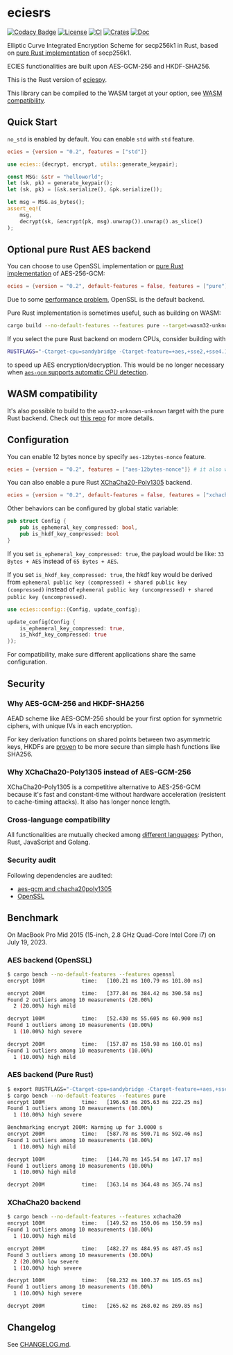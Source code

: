 # eciesrs

[![Codacy Badge](https://api.codacy.com/project/badge/Grade/1c6d6ed949dd4836ab97421039e8be75)](https://app.codacy.com/gh/ecies/rs/dashboard)
[![License](https://img.shields.io/github/license/ecies/rs.svg)](https://github.com/ecies/rs)
[![CI](https://img.shields.io/github/actions/workflow/status/ecies/rs/ci.yml)](https://github.com/ecies/rs/actions)
[![Crates](https://img.shields.io/crates/v/ecies)](https://crates.io/crates/ecies)
[![Doc](https://docs.rs/ecies/badge.svg)](https://docs.rs/ecies/latest/ecies/)

Elliptic Curve Integrated Encryption Scheme for secp256k1 in Rust, based on [pure Rust implementation](https://github.com/paritytech/libsecp256k1) of secp256k1.

ECIES functionalities are built upon AES-GCM-256 and HKDF-SHA256.

This is the Rust version of [eciespy](https://github.com/ecies/py).

This library can be compiled to the WASM target at your option, see [WASM compatibility](#wasm-compatibility).

## Quick Start

`no_std` is enabled by default. You can enable `std` with `std` feature.

```toml
ecies = {version = "0.2", features = ["std"]}
```

```rust
use ecies::{decrypt, encrypt, utils::generate_keypair};

const MSG: &str = "helloworld";
let (sk, pk) = generate_keypair();
let (sk, pk) = (&sk.serialize(), &pk.serialize());

let msg = MSG.as_bytes();
assert_eq!(
    msg,
    decrypt(sk, &encrypt(pk, msg).unwrap()).unwrap().as_slice()
);
```

## Optional pure Rust AES backend

You can choose to use OpenSSL implementation or [pure Rust implementation](https://github.com/RustCrypto/AEADs) of AES-256-GCM:

```toml
ecies = {version = "0.2", default-features = false, features = ["pure"]}
```

Due to some [performance problem](https://github.com/RustCrypto/AEADs/issues/243), OpenSSL is the default backend.

Pure Rust implementation is sometimes useful, such as building on WASM:

```bash
cargo build --no-default-features --features pure --target=wasm32-unknown-unknown
```

If you select the pure Rust backend on modern CPUs, consider building with

```bash
RUSTFLAGS="-Ctarget-cpu=sandybridge -Ctarget-feature=+aes,+sse2,+sse4.1,+ssse3"
```

to speed up AES encryption/decryption. This would be no longer necessary when [`aes-gcm` supports automatic CPU detection](https://github.com/RustCrypto/AEADs/issues/243#issuecomment-738821935).

## WASM compatibility

It's also possible to build to the `wasm32-unknown-unknown` target with the pure Rust backend. Check out [this repo](https://github.com/ecies/rs-wasm) for more details.

## Configuration

You can enable 12 bytes nonce by specify `aes-12bytes-nonce` feature.

```toml
ecies = {version = "0.2", features = ["aes-12bytes-nonce"]} # it also works for "pure"
```

You can also enable a pure Rust [XChaCha20-Poly1305](https://github.com/RustCrypto/AEADs/tree/master/chacha20poly1305) backend.

```toml
ecies = {version = "0.2", default-features = false, features = ["xchacha20"]}
```

Other behaviors can be configured by global static variable:

```rust
pub struct Config {
    pub is_ephemeral_key_compressed: bool,
    pub is_hkdf_key_compressed: bool
}
```

If you set `is_ephemeral_key_compressed: true`, the payload would be like: `33 Bytes + AES` instead of `65 Bytes + AES`.

If you set `is_hkdf_key_compressed: true`, the hkdf key would be derived from `ephemeral public key (compressed) + shared public key (compressed)` instead of `ephemeral public key (uncompressed) + shared public key (uncompressed)`.

```rust
use ecies::config::{Config, update_config};

update_config(Config {
    is_ephemeral_key_compressed: true,
    is_hkdf_key_compressed: true
});
```

For compatibility, make sure different applications share the same configuration.

## Security

### Why AES-GCM-256 and HKDF-SHA256

AEAD scheme like AES-GCM-256 should be your first option for symmetric ciphers, with unique IVs in each encryption.

For key derivation functions on shared points between two asymmetric keys, HKDFs are [proven](https://github.com/ecies/py/issues/82) to be more secure than simple hash functions like SHA256.

### Why XChaCha20-Poly1305 instead of AES-GCM-256

XChaCha20-Poly1305 is a competitive alternative to AES-256-GCM because it's fast and constant-time without hardware acceleration (resistent to cache-timing attacks). It also has longer nonce length.

### Cross-language compatibility

All functionalities are mutually checked among [different languages](https://github.com/ecies): Python, Rust, JavaScript and Golang.

### Security audit

Following dependencies are audited:

- [aes-gcm and chacha20poly1305](https://research.nccgroup.com/2020/02/26/public-report-rustcrypto-aes-gcm-and-chacha20poly1305-implementation-review/)
- [OpenSSL](https://ostif.org/the-ostif-and-quarkslab-audit-of-openssl-is-complete/)

## Benchmark

On MacBook Pro Mid 2015 (15-inch, 2.8 GHz Quad-Core Intel Core i7) on July 19, 2023.

### AES backend (OpenSSL)

```bash
$ cargo bench --no-default-features --features openssl
encrypt 100M            time:   [100.21 ms 100.79 ms 101.80 ms]

encrypt 200M            time:   [377.84 ms 384.42 ms 390.58 ms]
Found 2 outliers among 10 measurements (20.00%)
  2 (20.00%) high mild

decrypt 100M            time:   [52.430 ms 55.605 ms 60.900 ms]
Found 1 outliers among 10 measurements (10.00%)
  1 (10.00%) high severe

decrypt 200M            time:   [157.87 ms 158.98 ms 160.01 ms]
Found 1 outliers among 10 measurements (10.00%)
  1 (10.00%) high mild
```

### AES backend (Pure Rust)

```bash
$ export RUSTFLAGS="-Ctarget-cpu=sandybridge -Ctarget-feature=+aes,+sse2,+sse4.1,+ssse3"
$ cargo bench --no-default-features --features pure
encrypt 100M            time:   [196.63 ms 205.63 ms 222.25 ms]
Found 1 outliers among 10 measurements (10.00%)
  1 (10.00%) high severe

Benchmarking encrypt 200M: Warming up for 3.0000 s
encrypt 200M            time:   [587.78 ms 590.71 ms 592.46 ms]
Found 1 outliers among 10 measurements (10.00%)
  1 (10.00%) high mild

decrypt 100M            time:   [144.78 ms 145.54 ms 147.17 ms]
Found 1 outliers among 10 measurements (10.00%)
  1 (10.00%) high mild

decrypt 200M            time:   [363.14 ms 364.48 ms 365.74 ms]
```

### XChaCha20 backend
```bash
$ cargo bench --no-default-features --features xchacha20
encrypt 100M            time:   [149.52 ms 150.06 ms 150.59 ms]
Found 1 outliers among 10 measurements (10.00%)
  1 (10.00%) high mild

encrypt 200M            time:   [482.27 ms 484.95 ms 487.45 ms]
Found 3 outliers among 10 measurements (30.00%)
  2 (20.00%) low severe
  1 (10.00%) high severe

decrypt 100M            time:   [98.232 ms 100.37 ms 105.65 ms]
Found 1 outliers among 10 measurements (10.00%)
  1 (10.00%) high severe

decrypt 200M            time:   [265.62 ms 268.02 ms 269.85 ms]
```

## Changelog

See [CHANGELOG.md](./CHANGELOG.md).

